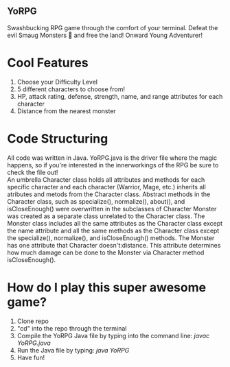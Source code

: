 ## YoRPG
   Swashbucking RPG game through the comfort of your terminal. Defeat the evil Smaug Monsters :japanese_ogre: and free the land! Onward Young Adventurer!

# Cool Features
1. Choose your Difficulty Level
2. 5 different characters to choose from!
3. HP, attack rating, defense, strength, name, and range attributes for each character
4. Distance from the nearest monster

# Code Structuring
  All code was written in Java. 
  YoRPG.java is the driver file where the magic happens, so if you're interested in the innerworkings of the RPG be sure to check the file out!  
  An umbrella Character class holds all attributes and methods for each specific character and each character (Warrior, Mage, etc.) inherits all atributes and metods from the Character class. Abstract methods in the Character class, such as specialize(), normalize(), about(), and isCloseEnough() were overwritten in the subclasses of Character
  Monster was created as a separate class unrelated to the Character class. The Monster class includes all the same attributes as the Character class except the name attribute and all the same methods as the Character class except the specialize(), normalize(), and isCloseEnough() methods. The Monster has one attribute that Character doesn't:distance. This attribute determines how much damage can be done to the Monster via Character method isCloseEnough().

# How do I play this super awesome game?
1. Clone repo
2. "cd" into the repo through the terminal
3. Compile the YoRPG Java file by typing into the command line:
   *javac YoRPG.java*
4. Run the Java file by typing:
   *java YoRPG*
5. Have fun!
